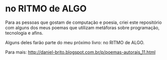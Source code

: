 # no RITMO de ALGO

Para as pessoas que gostam de computação e poesia, criei este repositório com alguns dos meus poemas que utilizam metáforas sobre programação, tecnologia e afins.

Alguns deles farão parte do meu próximo livro: no RITMO de ALGO.

Para mais: http://daniel-brito.blogspot.com.br/p/poemas-autorais_11.html
